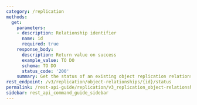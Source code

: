 ```yaml
---
category: /replication
methods:
  get:
    parameters:
    - description: Relationship identifier
      name: id
      required: true
    response_body:
      description: Return value on success
      example_value: TO DO
      schema: TO DO
      status_code: '200'
    summary: Get the status of an existing object replication relationship.
rest_endpoint: /v3/replication/object-relationships/{id}/status
permalink: /rest-api-guide/replication/v3_replication_object-relationships_id_status.html
sidebar: rest_api_command_guide_sidebar
---
```

